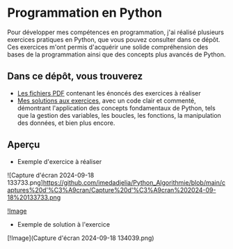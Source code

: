 # Programmation en Python
Pour développer mes compétences en programmation, j'ai réalisé plusieurs exercices pratiques en Python, que vous pouvez consulter dans ce dépôt.
Ces exercices m'ont permis d'acquérir une solide compréhension des bases de la programmation ainsi que des concepts plus avancés de Python.


## Dans ce dépôt, vous trouverez 

* [Les fichiers PDF](https://github.com/imedadjelia/Python_Algorithmie/tree/main/Exercices%20%C3%A0%20r%C3%A9aliser%20PDF) contenant les énoncés des exercices à réaliser
* [Mes solutions aux exercices](https://github.com/imedadjelia/Python_Algorithmie/tree/main/R%C3%A9alisation%20exercices%20python), avec un code clair et commenté, démontrant l'application des concepts fondamentaux de Python, tels que la gestion des variables, les boucles, les fonctions, la manipulation des données, et bien plus encore.

## Aperçu
* Exemple d'exercice à réaliser
  
![Capture d'écran 2024-09-18 133733.png]https://github.com/imedadjelia/Python_Algorithmie/blob/main/captures%20d'%C3%A9cran/Capture%20d'%C3%A9cran%202024-09-18%20133733.png


[!Image]()

* Exemple de solution à l'exercice

[!Image](Capture d'écran 2024-09-18 134039.png)
